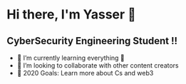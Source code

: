 # Hi there, I'm Yasser  👋

## CyberSecurity Engineering Student !!


- 🌱 I’m currently learning everything 🤣
- 👯 I’m looking to collaborate with other content creators
- 🥅 2020 Goals: Learn more about Cs and web3



